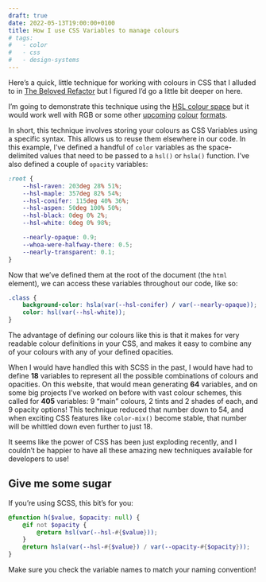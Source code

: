 ```yaml
---
draft: true
date: 2022-05-13T19:00:00+0100
title: How I use CSS Variables to manage colours
# tags:
#   - color
#   - css
#   - design-systems
---
```


Here’s a quick, little technique for working with colours in CSS that I alluded to in [The Beloved Refactor](/article/the-beloved-refactor/) but I figured I’d go a little bit deeper on here.

I’m going to demonstrate this technique using the [HSL colour space](https://en.wikipedia.org/wiki/HSL_and_HSV) but it would work well with RGB or some other [upcoming](/feature-watch/#css-color-function) [colour](/feature-watch/#css-lch-lab) [formats](/feature-watch/#hwb).

In short, this technique involves storing your colours as CSS Variables using a specific syntax. This allows us to reuse them elsewhere in our code. In this example, I’ve defined a handful of `color` variables as the space-delimited values that need to be passed to a `hsl()` or `hsla()` function. I’ve also defined a couple of `opacity` variables:

```css
:root {
    --hsl-raven: 203deg 28% 51%;
    --hsl-maple: 357deg 82% 54%;
    --hsl-conifer: 115deg 40% 36%;
    --hsl-aspen: 50deg 100% 50%;
    --hsl-black: 0deg 0% 2%;
    --hsl-white: 0deg 0% 98%;

    --nearly-opaque: 0.9;
    --whoa-were-halfway-there: 0.5;
    --nearly-transparent: 0.1;
}
```

Now that we’ve defined them at the root of the document (the `html` element), we can access these variables throughout our code, like so:

```css
.class {
    background-color: hsla(var(--hsl-conifer) / var(--nearly-opaque));
    color: hsl(var(--hsl-white));
}
```

The advantage of defining our colours like this is that it makes for very readable colour definitions in your CSS, and makes it easy to combine any of your colours with any of your defined opacities.

When I would have handled this with SCSS in the past, I would have had to define **18** variables to represent all the possible combinations of colours and opacities. On this website, that would mean generating **64** variables, and on some big projects I’ve worked on before with vast colour schemes, this called for **405** variables: 9 <q>main</q> colours, 2 tints and 2 shades of each, and 9 opacity options! This technique reduced that number down to 54, and when exciting CSS features like `color-mix()` become stable, that number will be whittled down even further to just 18.

It seems like the power of CSS has been just exploding recently, and I couldn’t be happier to have all these amazing new techniques available for developers to use!

## Give me some sugar

If you’re using SCSS, this bit’s for you:

```scss
@function h($value, $opacity: null) {
	@if not $opacity {
		@return hsl(var(--hsl-#{$value}));
	}
	@return hsla(var(--hsl-#{$value}) / var(--opacity-#{$opacity}));
}
```

Make sure you check the variable names to match your naming convention!
